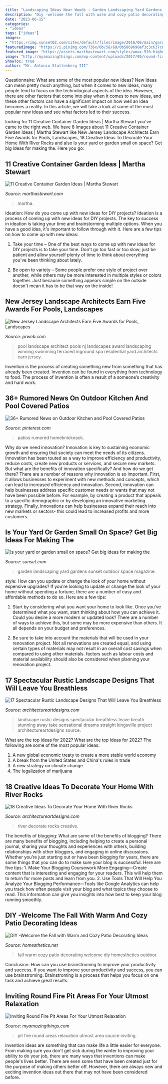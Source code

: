 ```yaml
---
title: "Landscaping Ideas Near Woods : Garden Landscaping Yard Gardens Sunset Outdoor Space Magazine"
description: "Diy -welcome the fall with warm and cozy patio decorating ideas"
date: "2023-06-15"
categories:
- "ideas"
tags: ["ideas"]
images:
- "https://img.sunset02.com/sites/default/files/image/2016/06/main/garden-after-san-fran.jpg"
featuredImage: "https://i.pinimg.com/736x/0b/58/69/0b5869690ef3c3c637c8b549e8eab562.jpg"
featured_image: "https://assets.marthastewart.com/styles/wmax-520-highdpi/d32/moss-garden-martha-0811mld106442/moss-garden-martha-0811mld106442_vert.jpg?itok=SSNY2ZnY"
image: "http://myamazingthings.com/wp-content/uploads/2017/05/round-fire-pit-area.jpg"
ShowToc: true
author: "Mr. Antonio Stoltenberg III"
---
```



Questionnaire: What are some of the most popular new ideas?
New Ideas can mean pretty much anything, but when it comes to new ideas, many people tend to focus on the technological aspects of the idea. However, there are other factors that come into play when it comes to new ideas, and these other factors can have a significant impact on how well an idea becomes a reality. In this article, we will take a look at some of the most popular new ideas and see what factors led to their success.

	

		
looking for 11 Creative Container Garden Ideas | Martha Stewart you've came to the right web. We have 8 Images about 11 Creative Container Garden Ideas | Martha Stewart like New Jersey Landscape Architects Earn Five Awards for Pools, Landscapes, 18 Creative Ideas To Decorate Your Home With River Rocks and also Is your yard or garden small on space? Get big ideas for making the. Here you go:
		
    
## 11 Creative Container Garden Ideas | Martha Stewart

<img loading=lazy src="https://assets.marthastewart.com/styles/wmax-520-highdpi/d32/moss-garden-martha-0811mld106442/moss-garden-martha-0811mld106442_vert.jpg?itok=SSNY2ZnY" onerror="this.onerror=null;this.src='https://tse2.mm.bing.net/th?id=OIP.9i7Tlq6M8gGGncWQ18o96gHaJQ&amp;pid=15.1';" alt="11 Creative Container Garden Ideas | Martha Stewart">

_Source: marthastewart.com_

>martha. 

	

Ideation: How do you come up with new ideas for DIY projects?
Ideation is a process of coming up with new ideas for DIY projects. The key to success in ideation is taking your time and brainstorming multiple options. When you have a good idea, it's important to follow through with it. Here are a few tips on how to come up with new ideas:
1. Take your time – One of the best ways to come up with new ideas for DIY projects is to take your time. Don't go too fast or too slow; just be patient and allow yourself plenty of time to think about everything you've been thinking about lately.

2. Be open to variety – Some people prefer one style of project over another, while others may be more interested in multiple styles or colors together. Just because something appears simple on the outside doesn't mean it has to be that way on the inside!


    
## New Jersey Landscape Architects Earn Five Awards For Pools, Landscapes

<img loading=lazy src="http://ww1.prweb.com/prfiles/2011/12/29/9068500/nj-landscape-architect.jpg" onerror="this.onerror=null;this.src='https://tse3.mm.bing.net/th?id=OIP.b96gY2Gg9_gJxhlmv-7NHQHaE8&amp;pid=15.1';" alt="New Jersey Landscape Architects Earn Five Awards for Pools, Landscapes">

_Source: prweb.com_

>pool landscape architect pools nj landscapes award landscaping winning swimming terraced inground spa residential yard architects earn jersey. 

	

Invention is the process of creating something new from something that has already been created. Invention can be found in everything from technology to food. The process of invention is often a result of a someone’s creativity and hard work.

    
## 36+ Rumored News On Outdoor Kitchen And Pool Covered Patios

<img loading=lazy src="https://i.pinimg.com/736x/0b/58/69/0b5869690ef3c3c637c8b549e8eab562.jpg" onerror="this.onerror=null;this.src='https://tse3.mm.bing.net/th?id=OIP.UX2Mg1zzJq9PscwMyvLszQHaHa&amp;pid=15.1';" alt="36+ Rumored News on Outdoor Kitchen and Pool Covered Patios">

_Source: pinterest.com_

>patios rumored homeknicknack. 

	

Why do we need innovation?
Innovation is key to sustaining economic growth and ensuring that society can meet the needs of its citizens. Innovation has been touted as a way to improve efficiency and productivity, reduce costs, create new products or services, and secure new markets. But what are the benefits of innovation specifically? And how do we get there?
There are a number of reasons why innovation is so important. First, it allows businesses to experiment with new methods and concepts, which can lead to increased efficiency and innovation. Second, innovation can help businesses address specific customer needs or wants that may not have been possible before. For example, by creating a product that appeals to a specific demographic or by developing an innovative marketing strategy. Finally, innovations can help businesses expand their reach into new markets or sectors- this could lead to increased profits and more customers.

    
## Is Your Yard Or Garden Small On Space? Get Big Ideas For Making The

<img loading=lazy src="https://img.sunset02.com/sites/default/files/image/2016/06/main/garden-after-san-fran.jpg" onerror="this.onerror=null;this.src='https://tse1.mm.bing.net/th?id=OIP.1ynysnSoDFeonFZjoKxKEQHaJ3&amp;pid=15.1';" alt="Is your yard or garden small on space? Get big ideas for making the">

_Source: sunset.com_

>garden landscaping yard gardens sunset outdoor space magazine. 

	

style: How can you update or change the look of your home without expensive upgrades?
If you're looking to update or change the look of your home without spending a fortune, there are a number of easy and affordable methods to do so. Here are a few tips: 
1. Start by considering what you want your home to look like. Once you've determined what you want, start thinking about how you can achieve it. Could you desire a more modern or updated look? There are a number of ways to achieve this, but some may be more expensive than others. It all depends on your budget and preferences. 

2. Be sure to take into account the materials that will be used in your renovation project. Not all renovations are created equal, and using certain types of materials may not result in an overall cost savings when compared to using other materials. factors such as labour costs and material availability should also be considered when planning your renovation project.

    
## 17 Spectacular Rustic Landscape Designs That Will Leave You Breathless

<img loading=lazy src="https://www.architectureartdesigns.com/wp-content/uploads/2015/08/17-Spectacular-Rustic-Landscape-Designs-That-Will-Leave-You-Breathless-4.jpg" onerror="this.onerror=null;this.src='https://tse2.mm.bing.net/th?id=OIP.meT-yNOSxSwOCN3GS_k0rwHaLI&amp;pid=15.1';" alt="17 Spectacular Rustic Landscape Designs That Will Leave You Breathless">

_Source: architectureartdesigns.com_

>landscape rustic designs spectacular breathless leave breath stunning away take sensational dreams straight kingsville project architectureartdesigns source. 

	

What are the top ideas for 2022?
What are the top ideas for 2022? The following are some of the most popular ideas: 
1. A new global economic treaty to create a more stable world economy 
2. A break from the United States and China's rules in trade 
3. A new strategy on climate change 
4. The legalization of marijuana 

    
## 18 Creative Ideas To Decorate Your Home With River Rocks

<img loading=lazy src="http://www.architectureartdesigns.com/wp-content/uploads/2015/09/12.jpeg" onerror="this.onerror=null;this.src='https://tse1.mm.bing.net/th?id=OIP.IUUM4jmmMTMUw2tUqMyuywHaJ4&amp;pid=15.1';" alt="18 Creative Ideas To Decorate Your Home With River Rocks">

_Source: architectureartdesigns.com_

>river decorate rocks creative. 

	

The benefits of blogging: What are some of the benefits of blogging?
There are many benefits of blogging, including helping to create a personal journal, sharing your thoughts and experiences with others, building relationships with other bloggers, and engaging in online discussions. Whether you’re just starting out or have been blogging for years, there are some things that you can do to make sure your blog is successful. Here are five tips: 1. Make Your Blogging Coursework More Engaging—Create content that is interesting and engaging for your readers. This will help them to return for more posts and learn from you.
2. Use Tools That Will Help You Analyze Your Blogging Performance—Tools like Google Analytics can help you track how often people visit your blog and what topics they choose to read. This information can give you insights into how best to keep your blog running smoothly.


    
## DIY -Welcome The Fall With Warm And Cozy Patio Decorating Ideas

<img loading=lazy src="https://cdn.homesthetics.net/wp-content/uploads/2013/11/DIY-Welcome-the-Fall-with-Warm-and-Cozy-Patio-Decorating-Ideas-homesthetics-33.jpg" onerror="this.onerror=null;this.src='https://tse3.mm.bing.net/th?id=OIP.I0SiWp50Xr5NVpmVzZEUWQHaHa&amp;pid=15.1';" alt="DIY -Welcome the Fall with Warm and Cozy Patio Decorating Ideas">

_Source: homesthetics.net_

>fall warm cozy patio decorating welcome diy homesthetics outdoor. 

	

Conclusion: How can you use brainstroming to improve your productivity and success.
If you want to improve your productivity and success, you can use brainstroming. Brainstroming is a process that helps you focus on one task and achieve great results.

    
## Inviting Round Fire Pit Areas For Your Utmost Relaxation

<img loading=lazy src="http://myamazingthings.com/wp-content/uploads/2017/05/round-fire-pit-area.jpg" onerror="this.onerror=null;this.src='https://tse3.mm.bing.net/th?id=OIP.n7D0bpSAIt2ljrzloqU4AgHaE6&amp;pid=15.1';" alt="Inviting Round Fire Pit Areas For Your Utmost Relaxation">

_Source: myamazingthings.com_

>pit fire round areas relaxation utmost area source inviting. 

	

Invention ideas are something that can make life a little easier for everyone. From making sure you don't get sick during the winter to improving your ability to do your job, there are many ways that inventions can make people's lives better. There are even some that have been created just for the purpose of making others better off. However, there are always new and exciting invention ideas out there that may not have been considered before.

